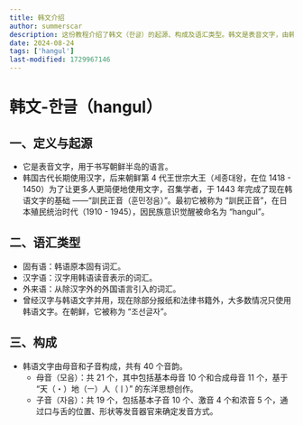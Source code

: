 ```yaml
---
title: 韩文介绍
author: summerscar
description: 这份教程介绍了韩文（한글）的起源、构成及语汇类型。韩文是表音文字，由韩国世宗大王于15世纪创立，旨在简化书写。它由40个音韵组成，包括21个母音和19个子音。此外，语汇分为固有语、汉字语和外来语，现主要使用韩语文字。
date: 2024-08-24
tags: ['hangul']
last-modified: 1729967146
---
```


# 韩文-한글（hangul）

## 一、定义与起源
* 它是表音文字，用于书写朝鲜半岛的语言。
* 韩国古代长期使用汉字，后来朝鲜第 4 代王世宗大王（세종대왕，在位 1418 - 1450）为了让更多人更简便地使用文字，召集学者，于 1443 年完成了现在韩语文字的基础 ——“訓民正音（훈민정음）”。最初它被称为 “訓民正音”，在日本殖民统治时代（1910 - 1945），因民族意识觉醒被命名为 “hangul”。

## 二、语汇类型
* 固有语：韩语原本固有词汇。
* 汉字语：汉字用韩语读音表示的词汇。
* 外来语：从除汉字外的外国语言引入的词汇。
* 曾经汉字与韩语文字并用，现在除部分报纸和法律书籍外，大多数情况只使用韩语文字。在朝鲜，它被称为 “조선글자”。

## 三、构成
* 韩语文字由母音和子音构成，共有 40 个音韵。
	* 母音（모음）：共 21 个，其中包括基本母音 10 个和合成母音 11 个，基于 “天（・）地（ㅡ）人（ㅣ）” 的东洋思想创作。
	* 子音（자음）：共 19 个，包括基本子音 10 个、激音 4 个和浓音 5 个，通过口与舌的位置、形状等发音器官来确定发音方式。
